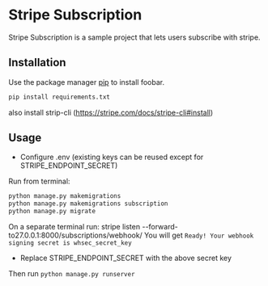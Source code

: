 # Stripe Subscription

Stripe Subscription is a sample project that lets users subscribe with stripe.

## Installation

Use the package manager [pip](https://pip.pypa.io/en/stable/) to install foobar.

```bash
pip install requirements.txt
```
also install strip-cli (https://stripe.com/docs/stripe-cli#install)

## Usage

- Configure .env (existing keys can be reused except for STRIPE_ENDPOINT_SECRET)

Run from terminal:
```python
python manage.py makemigrations
python manage.py makemigrations subscription
python manage.py migrate
```

On a separate terminal run:
stripe listen --forward-to27.0.0.1:8000/subscriptions/webhook/
You will get ```Ready! Your webhook signing secret is whsec_secret_key```

- Replace STRIPE_ENDPOINT_SECRET with the above secret key

Then run ```python manage.py runserver```